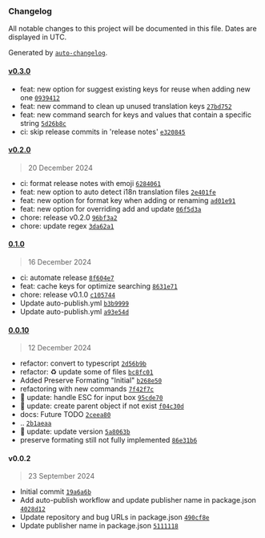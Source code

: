 ### Changelog

All notable changes to this project will be documented in this file. Dates are displayed in UTC.

Generated by [`auto-changelog`](https://github.com/CookPete/auto-changelog).

#### [v0.3.0](https://github.com/hsayed21/json-i18n-key/compare/v0.2.0...v0.3.0)

- feat: new option for suggest existing keys for reuse when adding new one [`0939412`](https://github.com/hsayed21/json-i18n-key/commit/093941225d8dbace5bb508111c4619dc373a6f5a)
- feat: new command to clean up unused translation keys [`27bd752`](https://github.com/hsayed21/json-i18n-key/commit/27bd752ccfe4e0a3bd8aa22ad4703b11a33ca281)
- feat: new command search for keys and values that contain a specific string [`5d26b8c`](https://github.com/hsayed21/json-i18n-key/commit/5d26b8c94db60c720aa2f2dab8072a42c7dfd32a)
- ci: skip release commits in 'release notes' [`e320845`](https://github.com/hsayed21/json-i18n-key/commit/e3208459bbb9e1a415bf6b7833aaccbeab335621)

#### [v0.2.0](https://github.com/hsayed21/json-i18n-key/compare/0.1.0...v0.2.0)

> 20 December 2024

- ci: format release notes with emoji [`6284061`](https://github.com/hsayed21/json-i18n-key/commit/6284061a1d67eeff44c7c8e9da70ebba9bcf1794)
- feat: new option to auto detect i18n translation files [`2e401fe`](https://github.com/hsayed21/json-i18n-key/commit/2e401fe7920c0cd56fb1607836297cacf1dd24e0)
- feat: new option for format key when adding or renaming [`ad01e91`](https://github.com/hsayed21/json-i18n-key/commit/ad01e912eaf1d743faa055a5456d59013c227784)
- feat: new option for overriding add and update [`06f5d3a`](https://github.com/hsayed21/json-i18n-key/commit/06f5d3af0cdc7b92a6da5fb758cbafba57d17dc1)
- chore: release v0.2.0 [`96bf3a2`](https://github.com/hsayed21/json-i18n-key/commit/96bf3a2aa5e227c0df99727103242487c7e098ae)
- chore: update regex [`3da62a1`](https://github.com/hsayed21/json-i18n-key/commit/3da62a135eab01c6fd737cd76ad3fd3a0b6b7c14)

#### [0.1.0](https://github.com/hsayed21/json-i18n-key/compare/0.0.10...0.1.0)

> 16 December 2024

- ci: automate release [`8f604e7`](https://github.com/hsayed21/json-i18n-key/commit/8f604e7a2e93218256bee5a6fd5312404f86e626)
- feat: cache keys for optimize searching [`8631e71`](https://github.com/hsayed21/json-i18n-key/commit/8631e711f86dd91e16b26031cb466c774f2f0ee1)
- chore: release v0.1.0 [`c105744`](https://github.com/hsayed21/json-i18n-key/commit/c1057443dff4ee5463bcb61267e7f773ca873291)
- Update auto-publish.yml [`b3b9999`](https://github.com/hsayed21/json-i18n-key/commit/b3b99994b8e64c80b19b09a191c2189cc11672bc)
- Update auto-publish.yml [`a93e54d`](https://github.com/hsayed21/json-i18n-key/commit/a93e54daeba3ceb0eeae6f9e3cdd340bef04c7b9)

#### [0.0.10](https://github.com/hsayed21/json-i18n-key/compare/v0.0.2...0.0.10)

> 12 December 2024

- refactor: convert to typescript [`2d56b9b`](https://github.com/hsayed21/json-i18n-key/commit/2d56b9b1d5842c2738aa95740c8f8b367739ce78)
- refactor: ♻️ update some of files [`bc8fc01`](https://github.com/hsayed21/json-i18n-key/commit/bc8fc0124361002a2727d1fda5ddce867e1234f6)
- Added Preserve Formating "Initial" [`b268e50`](https://github.com/hsayed21/json-i18n-key/commit/b268e50db9fb0811c37edcf9c4033ee4e88ebd5f)
- refactoring with new commands [`7f42f7c`](https://github.com/hsayed21/json-i18n-key/commit/7f42f7c3ddca6657e9d4ac616cf3b4e1e8fbfa26)
- 🔨 update: handle ESC for input box [`95cde70`](https://github.com/hsayed21/json-i18n-key/commit/95cde70a979b341ce5bed9efe7c657ad53a7b215)
- 🔨 update: create parent object if not exist [`f04c30d`](https://github.com/hsayed21/json-i18n-key/commit/f04c30dc23f670311688ce97535a114841b085e3)
- docs: Future TODO [`2ceea80`](https://github.com/hsayed21/json-i18n-key/commit/2ceea80b2aab2c9610601d49a62dff7ecb8c2a23)
- .. [`2b1aeaa`](https://github.com/hsayed21/json-i18n-key/commit/2b1aeaa79dfeacdf6578020aa03aba756ac70f8a)
- 🔨 update: update version [`5a8063b`](https://github.com/hsayed21/json-i18n-key/commit/5a8063bfd88fe79fbbcb2d1fde8e0b7385d870ec)
- preserve formating still not fully implemented [`86e31b6`](https://github.com/hsayed21/json-i18n-key/commit/86e31b6f66e047b560ebee725c543f1caebd79e9)

#### v0.0.2

> 23 September 2024

- Initial commit [`19a6a6b`](https://github.com/hsayed21/json-i18n-key/commit/19a6a6b759be19b7b59e5413394bfeffcc767119)
- Add auto-publish workflow and update publisher name in package.json [`4028d12`](https://github.com/hsayed21/json-i18n-key/commit/4028d1235f364deb7bd1e6c8e15e641be440860e)
- Update repository and bug URLs in package.json [`490cf8e`](https://github.com/hsayed21/json-i18n-key/commit/490cf8e572b7cc7228031c684c1c09166dcda2f4)
- Update publisher name in package.json [`5111118`](https://github.com/hsayed21/json-i18n-key/commit/5111118cce64650abf406e5e49440a356c16d50c)
